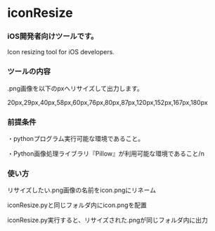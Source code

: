 # iconResize
### iOS開発者向けツールです。
Icon resizing tool for iOS developers.


### ツールの内容

.png画像を以下のpxへリサイズして出力します。

20px,29px,40px,58px,60px,76px,80px,87px,120px,152px,167px,180px

### 前提条件
・pythonプログラム実行可能な環境であること。

・Python画像処理ライブラリ『Pillow』が利用可能な環境であること/n

### 使い方

リサイズしたい.png画像の名前をicon.pngにリネーム

iconResize.pyと同じフォルダ内にicon.pngを配置

iconResize.py実行すると、リサイズされた.pngが同じフォルダ内に出力
